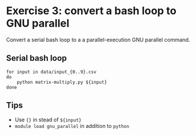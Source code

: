 # Exercise 3: convert a bash loop to GNU parallel

Convert a serial bash loop to a a parallel-execution GNU parallel
command.


## Serial bash loop

    for input in data/input_{0..9}.csv
    do
        python matrix-multiply.py ${input}
    done


## Tips

* Use `{}` in stead of `${input}`
* `module load gnu_parallel` in addition to `python`
